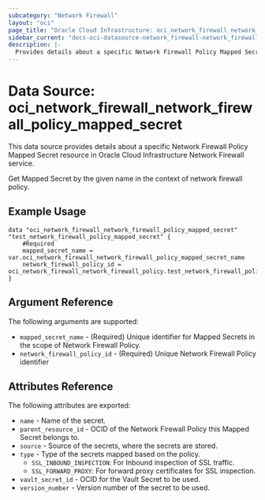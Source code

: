 ```yaml
---
subcategory: "Network Firewall"
layout: "oci"
page_title: "Oracle Cloud Infrastructure: oci_network_firewall_network_firewall_policy_mapped_secret"
sidebar_current: "docs-oci-datasource-network_firewall-network_firewall_policy_mapped_secret"
description: |-
  Provides details about a specific Network Firewall Policy Mapped Secret in Oracle Cloud Infrastructure Network Firewall service
---
```


# Data Source: oci_network_firewall_network_firewall_policy_mapped_secret
This data source provides details about a specific Network Firewall Policy Mapped Secret resource in Oracle Cloud Infrastructure Network Firewall service.

Get Mapped Secret by the given name in the context of network firewall policy.

## Example Usage

```hcl
data "oci_network_firewall_network_firewall_policy_mapped_secret" "test_network_firewall_policy_mapped_secret" {
	#Required
	mapped_secret_name = var.oci_network_firewall_network_firewall_policy_mapped_secret_name
	network_firewall_policy_id = oci_network_firewall_network_firewall_policy.test_network_firewall_policy.id
}
```

## Argument Reference

The following arguments are supported:

* `mapped_secret_name` - (Required) Unique identifier for Mapped Secrets in the scope of Network Firewall Policy.
* `network_firewall_policy_id` - (Required) Unique Network Firewall Policy identifier


## Attributes Reference

The following attributes are exported:

* `name` - Name of the secret.
* `parent_resource_id` - OCID of the Network Firewall Policy this Mapped Secret belongs to.
* `source` - Source of the secrets, where the secrets are stored.
* `type` - Type of the secrets mapped based on the policy.
	* `SSL_INBOUND_INSPECTION`: For Inbound inspection of SSL traffic.
	* `SSL_FORWARD_PROXY`: For forward proxy certificates for SSL inspection. 
* `vault_secret_id` - OCID for the Vault Secret to be used.
* `version_number` - Version number of the secret to be used.

